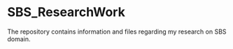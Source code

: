 # SBS_ResearchWork
The repository contains information and files regarding my research on SBS domain.
